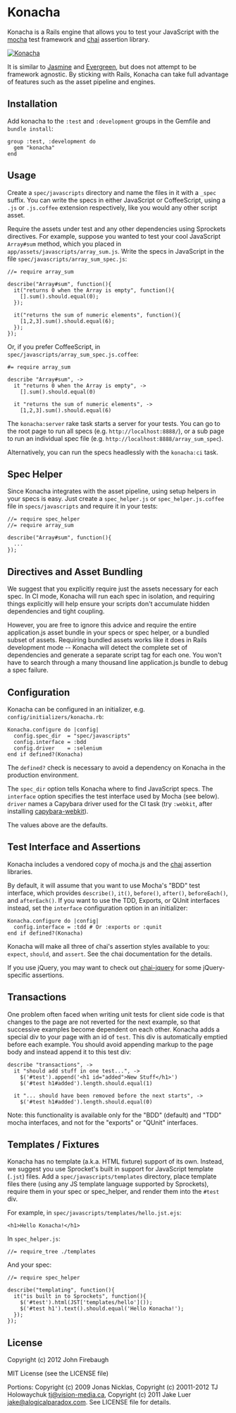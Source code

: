 # Konacha

Konacha is a Rails engine that allows you to test your JavaScript with the
[mocha](http://visionmedia.github.com/mocha/) test framework and [chai](http://chaijs.com/)
assertion library.

[![Konacha][2]][1]

  [1]: http://en.wikipedia.org/wiki/Konacha
  [2]: https://github.com/jfirebaugh/konacha/raw/master/vendor/assets/images/konacha.jpg

It is similar to [Jasmine](https://github.com/pivotal/jasmine-gem) and
[Evergreen](https://github.com/jnicklas/evergreen), but does not attempt to be framework
agnostic. By sticking with Rails, Konacha can take full advantage of features such as
the asset pipeline and engines.

## Installation

Add konacha to the `:test` and `:development` groups in the Gemfile and `bundle install`:

    group :test, :development do
      gem "konacha"
    end

## Usage

Create a `spec/javascripts` directory and name the files in it with a `_spec` suffix.
You can write the specs in either JavaScript or CoffeeScript, using a `.js` or
`.js.coffee` extension respectively, like you would any other script asset.

Require the assets under test and any other dependencies using Sprockets directives.
For example, suppose you wanted to test your cool JavaScript `Array#sum` method, which
you placed in `app/assets/javascripts/array_sum.js`. Write the specs in JavaScript in
the file `spec/javascripts/array_sum_spec.js`:

    //= require array_sum

    describe("Array#sum", function(){
      it("returns 0 when the Array is empty", function(){
        [].sum().should.equal(0);
      });

      it("returns the sum of numeric elements", function(){
        [1,2,3].sum().should.equal(6);
      });
    });

Or, if you prefer CoffeeScript, in `spec/javascripts/array_sum_spec.js.coffee`:

    #= require array_sum

    describe "Array#sum", ->
      it "returns 0 when the Array is empty", ->
        [].sum().should.equal(0)

      it "returns the sum of numeric elements", ->
        [1,2,3].sum().should.equal(6)

The `konacha:server` rake task starts a server for your tests. You can go to the root
page to run all specs (e.g. `http://localhost:8888/`), or a sub page to run an individual
spec file (e.g. `http://localhost:8888/array_sum_spec`).

Alternatively, you can run the specs headlessly with the `konacha:ci` task.

## Spec Helper

Since Konacha integrates with the asset pipeline, using setup helpers in your specs is
easy. Just create a `spec_helper.js` or `spec_helper.js.coffee` file in `specs/javascripts`
and require it in your tests:

    //= require spec_helper
    //= require array_sum

    describe("Array#sum", function(){
      ...
    });

## Directives and Asset Bundling

We suggest that you explicitly require just the assets necessary for each spec. In CI
mode, Konacha will run each spec in isolation, and requiring things explicitly will help
ensure your scripts don't accumulate hidden dependencies and tight coupling.

However, you are free to ignore this advice and require the entire application.js asset
bundle in your specs or spec helper, or a bundled subset of assets. Requiring bundled
assets works like it does in Rails development mode -- Konacha will detect the complete
set of dependencies and generate a separate script tag for each one. You won't have to
search through a many thousand line application.js bundle to debug a spec failure.

## Configuration

Konacha can be configured in an initializer, e.g. `config/initializers/konacha.rb`:

    Konacha.configure do |config|
      config.spec_dir  = "spec/javascripts"
      config.interface = :bdd
      config.driver    = :selenium
    end if defined?(Konacha)

The `defined?` check is necessary to avoid a dependency on Konacha in the production
environment.

The `spec_dir` option tells Konacha where to find JavaScript specs. The `interface`
option specifies the test interface used by Mocha (see below). `driver` names a
Capybara driver used for the CI task (try `:webkit`, after installing
[capybara-webkit](https://github.com/thoughtbot/capybara-webkit)).

The values above are the defaults.

## Test Interface and Assertions

Konacha includes a vendored copy of mocha.js and the [chai](http://chaijs.com/)
assertion libraries.

By default, it will assume that you want to use Mocha's "BDD" test interface, which
provides `describe()`, `it()`, `before()`, `after()`, `beforeEach()`, and `afterEach()`.
If you want to use the TDD, Exports, or QUnit interfaces instead, set the `interface`
configuration option in an initializer:

    Konacha.configure do |config|
      config.interface = :tdd # Or :exports or :qunit
    end if defined?(Konacha)

Konacha will make all three of chai's assertion styles available to you: `expect`,
`should`, and `assert`. See the chai documentation for the details.

If you use jQuery, you may want to check out [chai-jquery](https://github.com/jfirebaugh/chai-jquery)
for some jQuery-specific assertions.

## Transactions

One problem often faced when writing unit tests for client side code is that changes
to the page are not reverted for the next example, so that successive examples become
dependent on each other. Konacha adds a special div to your page with an id of `test`.
This div is automatically emptied before each example. You should avoid appending markup
to the page body and instead append it to this test div:

    describe "transactions", ->
      it "should add stuff in one test...", ->
        $('#test').append('<h1 id="added">New Stuff</h1>')
        $('#test h1#added').length.should.equal(1)

      it "... should have been removed before the next starts", ->
        $('#test h1#added').length.should.equal(0)

Note: this functionality is available only for the "BDD" (default) and "TDD" mocha interfaces,
and not for the "exports" or "QUnit" interfaces.

## Templates / Fixtures

Konacha has no template (a.k.a. HTML fixture) support of its own. Instead, we suggest you use
Sprocket's built in support for JavaScript template (`.jst`) files. Add a `spec/javascripts/templates`
directory, place template files there (using any JS template language supported by Sprockets),
require them in your spec or spec_helper, and render them into the `#test` div.

For example, in `spec/javascripts/templates/hello.jst.ejs`:

    <h1>Hello Konacha!</h1>

In `spec_helper.js`:

    //= require_tree ./templates

And your spec:

    //= require spec_helper

    describe("templating", function(){
      it("is built in to Sprockets", function(){
        $('#test').html(JST['templates/hello']());
        $('#test h1').text().should.equal('Hello Konacha!');
      });
    });

## License

Copyright (c) 2012 John Firebaugh

MIT License (see the LICENSE file)

Portions: Copyright (c) 2009 Jonas Nicklas, Copyright (c) 20011-2012 TJ Holowaychuk
<tj@vision-media.ca>, Copyright (c) 2011 Jake Luer <jake@alogicalparadox.com>. See
LICENSE file for details.
